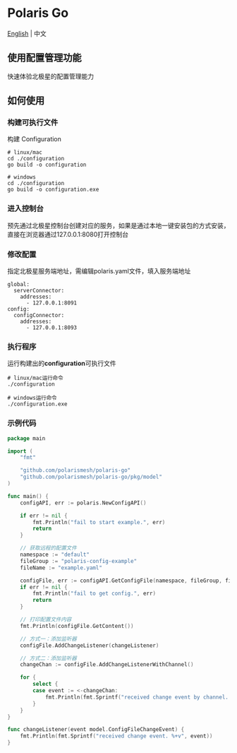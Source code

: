 # Polaris Go

[English](./README.md) | 中文

## 使用配置管理功能

快速体验北极星的配置管理能力

## 如何使用

### 构建可执行文件

构建 Configuration

```shell
# linux/mac
cd ./configuration
go build -o configuration

# windows
cd ./configuration
go build -o configuration.exe
```

### 进入控制台

预先通过北极星控制台创建对应的服务，如果是通过本地一键安装包的方式安装，直接在浏览器通过127.0.0.1:8080打开控制台

### 修改配置

指定北极星服务端地址，需编辑polaris.yaml文件，填入服务端地址

```
global:
  serverConnector:
    addresses:
      - 127.0.0.1:8091
config:
  configConnector:
    addresses:
      - 127.0.0.1:8093
```

### 执行程序

运行构建出的**configuration**可执行文件

```shell
# linux/mac运行命令
./configuration

# windows运行命令
./configuration.exe
```


### 示例代码

```go
package main

import (
	"fmt"

	"github.com/polarismesh/polaris-go"
	"github.com/polarismesh/polaris-go/pkg/model"
)

func main() {
	configAPI, err := polaris.NewConfigAPI()

	if err != nil {
		fmt.Println("fail to start example.", err)
		return
	}

	// 获取远程的配置文件
	namespace := "default"
	fileGroup := "polaris-config-example"
	fileName := "example.yaml"

	configFile, err := configAPI.GetConfigFile(namespace, fileGroup, fileName)
	if err != nil {
		fmt.Println("fail to get config.", err)
		return
	}

	// 打印配置文件内容
	fmt.Println(configFile.GetContent())

	// 方式一：添加监听器
	configFile.AddChangeListener(changeListener)

	// 方式二：添加监听器
	changeChan := configFile.AddChangeListenerWithChannel()

	for {
		select {
		case event := <-changeChan:
			fmt.Println(fmt.Sprintf("received change event by channel. %+v", event))
		}
	}
}

func changeListener(event model.ConfigFileChangeEvent) {
	fmt.Println(fmt.Sprintf("received change event. %+v", event))
}


```